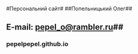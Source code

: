 #Персональний сайт#
##Попельницький Олег##
## E-mail: pepel_o@rambler.ru##
### pepelpepel.github.io
